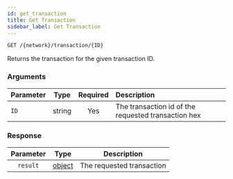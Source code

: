 ```yaml
---
id: get_transaction
title: Get Transaction
sidebar_label: Get Transaction
---
```


```bash title=ENDPOINT
GET /{network}/transaction/{ID}
```

Returns the transaction for the given transaction ID.

### Arguments

| Parameter       |  Type  | Required | Description                                         |
|:----------------|:------:|:--------:|:----------------------------------------------------|
| `ID` | string |   Yes    | The transaction id of the requested transaction hex |

### Response

| Parameter |                    Type                     |        Description        |
|:---------:|:-------------------------------------------:|:-------------------------:|
| `result`  | [object](../../concepts/fundamentals/03_transactions.md) | The requested transaction |